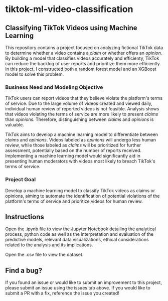 # tiktok-ml-video-classification

## Classifying TikTok Videos using Machine Learning

This repository contains a project focused on analyzing fictional TikTok data to determine whether a video contains a _claim_ or whether offers an _opinion_. By building a model that classifies videos accurately and efficienty, TikTok can reduce the backlog of user reports and prioritize them more efficiently. In this project, I constructed both a random forest model and an XGBoost model to solve this problem.

### Business Need and Modeling Objective 

TikTok users can report videos that they believe violate the platform's terms of service. Due to the large volume of videos created and viewed daily, individual human review of reported videos is not feasible. Analysis shows that videos violating the terms of service are more likely to present _claims_ than _opinions_. Therefore, distinguishing between _claims_ and _opinions_ is valuable.

TikTok aims to develop a machine learning model to differentiate between _claims_ and _opinions_. Videos labeled as _opinions_ will undergo less human review, while those labeled as _claims_ will be prioritized for further assessment, potentially based on the number of reports received. Implementing a machine learning model would significantly aid in presenting human moderators with videos most likely to breach TikTok's terms of service.


### Project Goal
Develop a machine learning model to classify TikTok videos as claims or opinions, aiming to automate the identification of potential violations of the platform's terms of service and prioritize videos for human review.


## Instructions
Open the .ipynb file to view the Jupyter Notebook detailing the analytical process, python code as well as the interpretation and evaluation of the predictive models, relevant data visualizations, ethical considerations related to the analysis and its implications.

Open the .csv file to view the dataset. 

## Find a bug?

If you found an issue or would like to submit an improvement to this project, please submit an issue using the issues tab above. If you would like to submit a PR with a fix, reference the issue you created!
